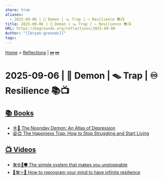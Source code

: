 ```yaml
---
share: true
aliases:
  - 2025-09-06 | 👿 Demon | 🪤 Trap | ♾️ Resilience 📚📺
title: 2025-09-06 | 👿 Demon | 🪤 Trap | ♾️ Resilience 📚📺
URL: https://bagrounds.org/reflections/2025-09-06
Author: "[[bryan-grounds]]"
tags:
---
```

[Home](../index.md) > [Reflections](./index.md) | [⏮️](./2025-09-05.md) [⏭️](./2025-09-07.md)  
# 2025-09-06 | 👿 Demon | 🪤 Trap | ♾️ Resilience 📚📺  
## [📚 Books](../books/index.md)  
- [☀️👿 The Noonday Demon: An Atlas of Depression](../books/the-noonday-demon-an-atlas-of-depression.md)  
- [😩😊 The Happiness Trap: How to Stop Struggling and Start Living](../books/the-happiness-trap-how-to-stop-struggling-and-start-living.md)  
  
## [📺 Videos](../videos/index.md)  
- [🛠️⚙️🚀🛡️ The simple system that makes you unstoppable](../videos/the-simple-system-that-makes-you-unstoppable.md)  
- [🧠🛠️♾️💪 How to reprogram your mind to have infinite resilience](../videos/how-to-reprogram-your-mind-to-have-infinite-resilience.md)